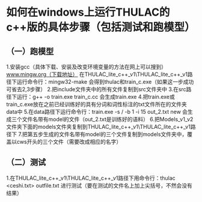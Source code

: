 # 如何在windows上运行THULAC的 c++版的具体步骤（包括测试和跑模型）
## （一）跑模型
 1.安装gcc（具体下载、安装及改变环境变量的方法在网上可以搜到）www.mingw.org（下载地址）
	在THULAC_lite_c++_v1\THULAC_lite_c++_v1路径下运行命令行：mingw32-make 会得到thulac和train_c.exe（如果这一步成功可省去2,3步骤）
2.把include文件夹中的所有文件复制到src文件夹中
3.在src路径下运行：g++ -o train.exe train_c.cc 会生成train.exe
4.把train.exe或train_c.exe放在之前已经训练好的具有分词和词性标注的txt文件所在的文件夹data中
5.在data路径下运行命令行：train.exe -s / -b 1 -i 15 out_2.txt new  会生成三个文件名带有model的文件（out_2.txt是训练好的语料）
6.把Models_v1_v2文件夹下面的models文件夹复制到THULAC_lite_c++_v1\THULAC_lite_c++_v1路径下
7.把第五步生成的文件名带有model的三个文件复制到models文件夹中，覆盖以cws开头的三个文件（需要改成相应的名字）
## （二）测试
1.在THULAC_lite_c++_v1\THULAC_lite_c++_v1路径下用命令行：thulac <ceshi.txt> outfile.txt 进行测试（要在测试的文件名上加上尖括号，不然会没有结果）
